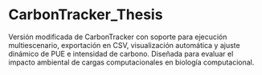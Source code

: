 # CarbonTracker_Thesis
Versión modificada de CarbonTracker con soporte para ejecución multiescenario, exportación en CSV, visualización automática y ajuste dinámico de PUE e intensidad de carbono. Diseñada para evaluar el impacto ambiental de cargas computacionales en biología computacional.
